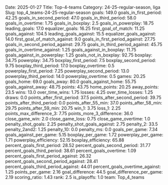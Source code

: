 Date: 2025-01-27
Title: Top-4-teams
Category: 24-25-regular-season, liga
Slug: top_4_teams-24-25-regular-season
goals: 149.0
goals_in_first_period: 42.25
goals_in_second_period: 47.0
goals_in_third_period: 58.0
goals_in_overtime: 1.75
goals_in_boxplay: 2.5
goals_in_powerplay: 18.75
leading_goals: 17.0
equalizer_goals: 16.25
first_goal_of_match: 11.25
goals_against: 104.5
leading_goals_against: 15.5
equalizer_goals_against: 14.0
first_goal_of_match_against: 9.0
goals_in_first_period_against: 27.75
goals_in_second_period_against: 29.75
goals_in_third_period_against: 45.75
goals_in_overtime_against: 1.25
goals_against_in_boxplay: 11.75
goals_against_in_powerplay: 1.25
goals_not_in_boxplay: 92.75
boxplay: 34.75
powerplay: 34.75
boxplay_first_period: 7.5
boxplay_second_period: 9.75
boxplay_third_period: 17.0
boxplay_overtime: 0.5
powerplay_first_period: 7.25
powerplay_second_period: 13.0
powerplay_third_period: 14.0
powerplay_overtime: 0.5
games: 20.25
goals_home: 69.0
goals_away: 80.0
goals_against_home: 55.75
goals_against_away: 48.75
points: 43.75
home_points: 20.25
away_points: 23.5
wins: 13.0
over_time_wins: 1.75
losses: 4.25
over_time_losses: 1.25
draws: 0.0
points_after_first_period: 37.5
points_after_second_period: 39.75
points_after_third_period: 0.0
points_after_55_min: 37.0
points_after_58_min: 29.75
points_after_59_min: 20.75
win_1: 3.75
loss_1: 2.25
points_max_difference_3: 7.75
points_more_3_difference: 36.0
close_game_win: 2.0
close_game_loss: 0.75
close_game_overtime: 1.0
penalty_shot_goals: 2.25
penalty_shot_goals_against: 2.75
penalty_2: 33.5
penalty_2and2: 1.25
penalty_10: 0.0
penalty_ms: 0.0
goals_per_game: 7.34
goals_against_per_game: 5.15
boxplay_per_game: 1.72
powerplay_per_game: 1.71
powerplay_efficiency: 52.15
boxplay_efficiency: 65.88
percent_goals_first_period: 28.52
percent_goals_second_period: 31.77
percent_goals_third_period: 38.61
percent_goals_overtime: 1.09
percent_goals_first_period_against: 26.32
percent_goals_second_period_against: 28.41
percent_goals_third_period_against: 44.01
percent_goals_overtime_against: 1.25
points_per_game: 2.16
goal_difference: 44.5
goal_difference_per_game: 2.19
scoring_ratio: 1.43
rank: 2.5
is_playoffs: 1.0
team: Top_4_teams
